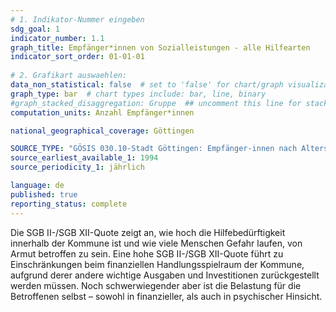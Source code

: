 ```yaml
---
# 1. Indikator-Nummer eingeben 
sdg_goal: 1 
indicator_number: 1.1
graph_title: Empfänger*innen von Sozialleistungen - alle Hilfearten
indicator_sort_order: 01-01-01
 
# 2. Grafikart auswaehlen: 
data_non_statistical: false  # set to 'false' for chart/graph visualization 
graph_type: bar  # chart types include: bar, line, binary 
#graph_stacked_disaggregation: Gruppe  ## uncomment this line for stacked bars. eplace 'Geschlecht' with the field of aggregation.
computation_units: Anzahl Empfänger*innen

national_geographical_coverage: Göttingen

SOURCE_TYPE: "GÖSIS 030.10-Stadt Göttingen: Empfänger-innen nach Altersjahren und Hilfearten" 
source_earliest_available_1: 1994
source_periodicity_1: jährlich

language: de   
published: true 
reporting_status: complete
---
```

Die SGB II-/SGB XII-Quote zeigt an, wie hoch die Hilfebedürftigkeit innerhalb der Kommune ist und wie viele Menschen Gefahr laufen, von Armut betroffen zu sein. Eine hohe SGB II-/SGB XII-Quote führt zu Einschränkungen beim finanziellen Handlungsspielraum der Kommune, aufgrund derer andere wichtige Ausgaben und Investitionen zurückgestellt werden müssen. Noch schwerwiegender aber ist die Belastung für die Betroffenen selbst – sowohl in finanzieller, als auch in psychischer Hinsicht. 
